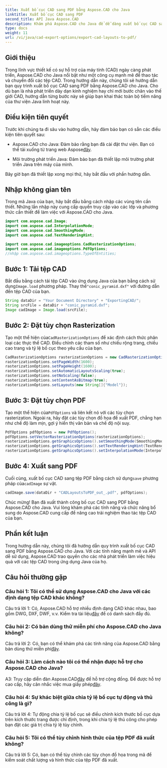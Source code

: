```yaml
---
title: Xuất bố cục CAD sang PDF bằng Aspose.CAD cho Java
linktitle: Xuất bố cục CAD sang PDF
second_title: API Java Aspose.CAD
description: Khám phá Aspose.CAD cho Java để dễ dàng xuất bố cục CAD sang PDF. Hiệu quả, đáng tin cậy và thân thiện với nhà phát triển.
type: docs
weight: 11
url: /vi/java/cad-export-options/export-cad-layouts-to-pdf/
---
```

## Giới thiệu

Trong lĩnh vực thiết kế có sự hỗ trợ của máy tính (CAD) ngày càng phát triển, Aspose.CAD cho Java nổi bật như một công cụ mạnh mẽ để thao tác và chuyển đổi các tệp CAD. Trong hướng dẫn này, chúng tôi sẽ hướng dẫn bạn quy trình xuất bố cục CAD sang PDF bằng Aspose.CAD cho Java. Cho dù bạn là nhà phát triển dày dạn kinh nghiệm hay chỉ mới bước chân vào thế giới CAD, hướng dẫn từng bước này sẽ giúp bạn khai thác toàn bộ tiềm năng của thư viện Java linh hoạt này.

## Điều kiện tiên quyết

Trước khi chúng ta đi sâu vào hướng dẫn, hãy đảm bảo bạn có sẵn các điều kiện tiên quyết sau:

-  Aspose.CAD cho Java: Đảm bảo rằng bạn đã cài đặt thư viện. Bạn có thể tải xuống từ trang web Aspose[đây](https://releases.aspose.com/cad/java/).

- Môi trường phát triển Java: Đảm bảo bạn đã thiết lập môi trường phát triển Java trên máy của mình.

Bây giờ bạn đã thiết lập xong mọi thứ, hãy bắt đầu với phần hướng dẫn.

## Nhập không gian tên

Trong mã Java của bạn, hãy bắt đầu bằng cách nhập các vùng tên cần thiết. Những lần nhập này cung cấp quyền truy cập vào các lớp và phương thức cần thiết để làm việc với Aspose.CAD cho Java.

```java
import com.aspose.cad.Image;
import com.aspose.cad.InterpolationMode;
import com.aspose.cad.SmoothingMode;
import com.aspose.cad.TextRenderingHint;

import com.aspose.cad.imageoptions.CadRasterizationOptions;
import com.aspose.cad.imageoptions.PdfOptions;
//nhập com.aspose.cad.imageoptions.TypeOfEntities;
```

## Bước 1: Tải tệp CAD

 Bắt đầu bằng cách tải tệp CAD vào ứng dụng Java của bạn bằng cách sử dụng`Image.load` phương pháp. Thay thế`"conic_pyramid.dxf"` với đường dẫn đến tệp CAD của bạn.

```java
String dataDir = "Your Document Directory" + "ExportingCAD/";
String srcFile = dataDir + "conic_pyramid.dxf";
Image cadImage = Image.load(srcFile);
```

## Bước 2: Đặt tùy chọn Rasterization

 Tạo một thể hiện của`CadRasterizationOptions` để xác định cách thức phân loại các thực thể CAD. Điều chỉnh các tham số như chiều rộng trang, chiều cao trang và tỷ lệ bố cục theo yêu cầu của bạn.

```java
CadRasterizationOptions rasterizationOptions = new CadRasterizationOptions();
rasterizationOptions.setPageWidth(1600);
rasterizationOptions.setPageHeight(1600);
rasterizationOptions.setAutomaticLayoutsScaling(true);
rasterizationOptions.setNoScaling(false);
rasterizationOptions.setContentAsBitmap(true);
rasterizationOptions.setLayouts(new String[]{"Model"});
```

## Bước 3: Đặt tùy chọn PDF

 Tạo một thể hiện của`PdfOptions` và liên kết nó với các tùy chọn rasterization. Ngoài ra, hãy đặt các tùy chọn đồ họa để xuất PDF, chẳng hạn như chế độ làm mịn, gợi ý hiển thị văn bản và chế độ nội suy.

```java
PdfOptions pdfOptions = new PdfOptions();
pdfOptions.setVectorRasterizationOptions(rasterizationOptions);
rasterizationOptions.getGraphicsOptions().setSmoothingMode(SmoothingMode.HighQuality);
rasterizationOptions.getGraphicsOptions().setTextRenderingHint(TextRenderingHint.AntiAliasGridFit);
rasterizationOptions.getGraphicsOptions().setInterpolationMode(InterpolationMode.HighQualityBicubic);
```

## Bước 4: Xuất sang PDF

 Cuối cùng, xuất bố cục CAD sang tệp PDF bằng cách sử dụng`save` phương pháp của`cadImage` sự vật.

```java
cadImage.save(dataDir + "CADLayoutsToPDF_out_.pdf", pdfOptions);
```

Chúc mừng! Bạn đã xuất thành công bố cục CAD sang PDF bằng Aspose.CAD cho Java. Vui lòng khám phá các tính năng và chức năng bổ sung do Aspose.CAD cung cấp để nâng cao trải nghiệm thao tác tệp CAD của bạn.

## Phần kết luận

Trong hướng dẫn này, chúng tôi đã hướng dẫn quy trình xuất bố cục CAD sang PDF bằng Aspose.CAD cho Java. Với các tính năng mạnh mẽ và API dễ sử dụng, Aspose.CAD trao quyền cho các nhà phát triển làm việc hiệu quả với các tệp CAD trong ứng dụng Java của họ.

## Câu hỏi thường gặp

### Câu hỏi 1: Tôi có thể sử dụng Aspose.CAD cho Java với các định dạng tệp CAD khác không?

 Câu trả lời 1: Có, Aspose.CAD hỗ trợ nhiều định dạng CAD khác nhau, bao gồm DWG, DXF, DWF, v.v. Kiểm tra tài liệu[đây](https://reference.aspose.com/cad/java/) để có danh sách đầy đủ.

### Câu hỏi 2: Có bản dùng thử miễn phí cho Aspose.CAD cho Java không?

 Câu trả lời 2: Có, bạn có thể khám phá các tính năng của Aspose.CAD bằng bản dùng thử miễn phí[đây](https://releases.aspose.com/).

### Câu hỏi 3: Làm cách nào tôi có thể nhận được hỗ trợ cho Aspose.CAD cho Java?

 A3: Truy cập diễn đàn Aspose.CAD[đây](https://forum.aspose.com/c/cad/19) để hỗ trợ cộng đồng. Để được hỗ trợ cao cấp, hãy cân nhắc việc mua giấy phép[đây](https://purchase.aspose.com/buy).

### Câu hỏi 4: Sự khác biệt giữa chia tỷ lệ bố cục tự động và thủ công là gì?

Câu trả lời 4: Tự động chia tỷ lệ bố cục sẽ điều chỉnh kích thước bố cục dựa trên kích thước trang được chỉ định, trong khi chia tỷ lệ thủ công cho phép bạn đặt các giá trị chia tỷ lệ tùy chỉnh.

### Câu hỏi 5: Tôi có thể tùy chỉnh hình thức của tệp PDF đã xuất không?

Câu trả lời 5: Có, bạn có thể tùy chỉnh các tùy chọn đồ họa trong mã để kiểm soát chất lượng và hình thức của tệp PDF đã xuất.